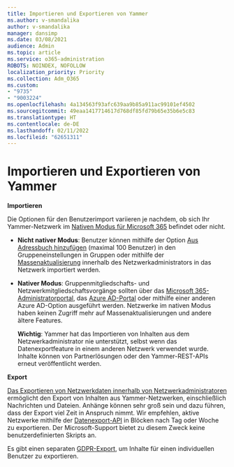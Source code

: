 ```yaml
---
title: Importieren und Exportieren von Yammer
ms.author: v-smandalika
author: v-smandalika
manager: dansimp
ms.date: 03/08/2021
audience: Admin
ms.topic: article
ms.service: o365-administration
ROBOTS: NOINDEX, NOFOLLOW
localization_priority: Priority
ms.collection: Adm_O365
ms.custom:
- "9735"
- "9003224"
ms.openlocfilehash: 4a134563f93afc639aa9b85a911ac99101ef4502
ms.sourcegitcommit: 49eaa1417714617d768df85fd79b65e35b6e5c83
ms.translationtype: HT
ms.contentlocale: de-DE
ms.lasthandoff: 02/11/2022
ms.locfileid: "62651311"
---
```

# <a name="import-and-export-from-yammer"></a>Importieren und Exportieren von Yammer

**Importieren**

Die Optionen für den Benutzerimport variieren je nachdem, ob sich Ihr Yammer-Netzwerk im [Nativen Modus für Microsoft 365](https://docs.microsoft.com/yammer/configure-your-yammer-network/overview-native-mode) befindet oder nicht.

- **Nicht nativer Modus**: Benutzer können mithilfe der Option [Aus Adressbuch hinzufügen](https://support.microsoft.com/office/manage-yammer-community-members-75253554-d0f3-4148-b835-e6a9a8a0c294) (maximal 100 Benutzer) in den Gruppeneinstellungen in Gruppen oder mithilfe der [Massenaktualisierung](https://docs.microsoft.com/yammer/manage-yammer-users/add-block-or-remove-users) innerhalb des Netzwerkadministrators in das Netzwerk importiert werden.
- **Nativer Modus**: Gruppenmitgliedschafts- und Netzwerkmitgliedschaftsvorgänge sollten über das [Microsoft 365-Administratorportal](https://docs.microsoft.com/microsoft-365/admin/add-users), das [Azure AD-Portal](https://docs.microsoft.com/azure/active-directory/fundamentals/add-users-azure-active-directory) oder mithilfe einer anderen Azure AD-Option ausgeführt werden. Netzwerke im nativen Modus haben keinen Zugriff mehr auf Massenaktualisierungen und andere ältere Features.

    **Wichtig**: Yammer hat das Importieren von Inhalten aus dem Netzwerkadministrator nie unterstützt, selbst wenn das Datenexportfeature in einem anderen Netzwerk verwendet wurde. Inhalte können von Partnerlösungen oder den Yammer-REST-APIs erneut veröffentlicht werden.

**Export**

[Das Exportieren von Netzwerkdaten innerhalb von Netzwerkadministratoren](https://docs.microsoft.com/yammer/manage-security-and-compliance/export-yammer-enterprise-data) ermöglicht den Export von Inhalten aus Yammer-Netzwerken, einschließlich Nachrichten und Dateien. Anhänge können sehr groß sein und dazu führen, dass der Export viel Zeit in Anspruch nimmt. Wir empfehlen, aktive Netzwerke mithilfe der [Datenexport-API](https://developer.yammer.com/docs/data-export-api) in Blöcken nach Tag oder Woche zu exportieren. Der Microsoft-Support bietet zu diesem Zweck keine benutzerdefinierten Skripts an.

Es gibt einen separaten [GDPR-Export](https://docs.microsoft.com/yammer/manage-security-and-compliance/gdpr-requests-in-yammer-enterprise), um Inhalte für einen individuellen Benutzer zu exportieren.